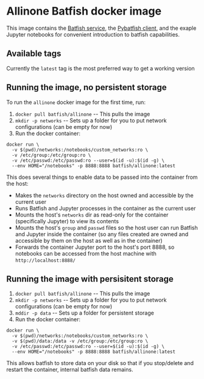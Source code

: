 # Allinone Batfish docker image

This image contains the [Batfish service][bf], the [Pybatfish client][pybf], and the exaple
Jupyter notebooks for convenient introduction to batfish capabilities.

## Available tags
Currently the `latest` tag is the most preferred way to get a working version

## Running the image, no persistent storage

To run the `allinone` docker image for the first time, run:

1. `docker pull batfish/allinone` -- This pulls the image
2. `mkdir -p networks` -- Sets up a folder for you to put network configurations (can be empty for now)
3. Run the docker container:
```
docker run \
  -v $(pwd)/networks:/notebooks/custom_networks:ro \
  -v /etc/group:/etc/group:ro \
  -v /etc/passwd:/etc/passwd:ro --user=$(id -u):$(id -g) \
  --env HOME="/notebooks" -p 8888:8888 batfish/allinone:latest
```
This does several things to enable data to be passed into the container from the host:
* Makes the `networks` directory on the host owned and accessible by the current user
* Runs Batfish and Jupyter processes in the container as the current user
* Mounts the host's `networks` dir as read-only for the container (specifically Jupyter) to view its contents
* Mounts the host's `group` and `passwd` files so the host user can run Batfish and Jupyter inside the container 
  (so any files created are owned and accessible by them on the host as well as in the container)
* Forwards the container Jupyter port to the host's port 8888, so notebooks can be accessed from the host machine with `http://localhost:8888/`

## Running the image with persisitent storage

1. `docker pull batfish/allinone` -- This pulls the image
2. `mkdir -p networks` -- Sets up a folder for you to put network configurations (can be empty for now)
3. `mddir -p data` -- Sets up a folder for persistent storage
4. Run the docker container:
```
docker run \
  -v $(pwd)/networks:/notebooks/custom_networks:ro \
  -v $(pwd)/data:/data -v /etc/group:/etc/group:ro \
  -v /etc/passwd:/etc/passwd:ro --user=$(id -u):$(id -g) \
  --env HOME="/notebooks" -p 8888:8888 batfish/allinone:latest
```

This allows batfish to store data on your disk so that if you stop/delete and restart the container, 
internal batfish data remains.

[bf]: https://github.com/batfish/batfish
[pybf]: https://github.com/batfish/pybatfish